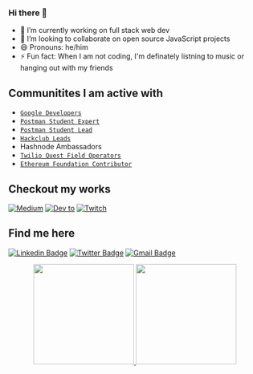 ### Hi there 👋

- 🔭 I’m currently working on full stack web dev
- 👯 I’m looking to collaborate on open source JavaScript projects 
- 😄 Pronouns: he/him
- ⚡ Fun fact: When I am not coding, I'm definately listning to music or hanging out with my friends


## Communitites I am active with 
- [`Google Developers`](https://developers.google.com/profile/u/kumarkalyan) 
- [`Postman Student Expert`](https://badgr.com/public/assertions/e6MU7mwvQV65r-n5DbDzgg?identity__email=kum9748ar%40gmail.com) 
- [`Postman Student Lead`](https://api.badgr.io/public/assertions/HL02eZKgQcKo4F33VFwYZw?identity__email=kum9748ar%40gmail.com) 
- [`Hackclub Leads`](https://apacdirectory.hackclub.com/club/hchackbeats) 
- Hashnode Ambassadors 
- [`Twilio Quest Field Operators`](https://www.twilio.com/quest/app/c/3/13930)
- [`Ethereum Foundation Contributor`](https://www.gitpoap.io/p/0xCAB33aFcEDfF044391f200642e405F28086881B7)


## Checkout my works 
<p display="flex">
  
<!-- [![hashnode](https://img.shields.io/badge/Hashnode-2962FF?style=for-the-badge&logo=hashnode&logoColor=white)](https://hashnode.com/@kumarkalyan)  -->
[![Medium](https://img.shields.io/badge/Medium-12100E?style=for-the-badge&logo=medium&logoColor=white)](https://kumarkalyan.medium.com/) [![Dev to ](https://img.shields.io/badge/dev.to-0A0A0A?style=for-the-badge&logo=devdotto&logoColor=white)](https://dev.to/kumarkalyan) [![Twitch](https://img.shields.io/badge/Twitch-9146FF?style=for-the-badge&logo=twitch&logoColor=white)](https://www.twitch.tv/kumarkalyan)  
  
</p>

## Find me here 
[![Linkedin Badge](https://img.shields.io/badge/-Kumar_Kalyan-blue?style=plastic&logo=Linkedin&logoColor=white&link=https://www.linkedin.com/in/kumar009/)](https://www.linkedin.com/in/kumar009/)
[![Twitter Badge](https://img.shields.io/badge/-kumarkalyan_-blue?style=plastic&logo=Twitter&logoColor=white&link=https://twitter.com/kumarkalyan_/)](https://twitter.com/kumarkalyan_/)
[![Gmail Badge](https://img.shields.io/badge/kum9748ar@gmail.com-white?style=plastic&logo=Gmail&logoColor=&link=mailto:kum9748ar@gmail.com)](mailto:kum9748ar@gmail.com)

<p align="center">
<a href="https://github.com/kum9748ar">
  <img height="200em" src="https://github-readme-stats.vercel.app/api?username=kum9748ar&show_icons=true&theme=radical&include_all_commits=true&count_private=true"/>
  <img height="200em" src="https://github-readme-stats.vercel.app/api/top-langs/?username=kum9748ar&theme=radical"/>
</a>
</p>
